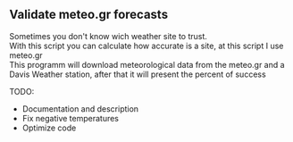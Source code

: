 <h2>Validate meteo.gr forecasts</h2>

<p>
	Sometimes you don't know wich weather site to trust.
	<br>
	With this script you can calculate how accurate is a site, at this script I use meteo.gr
	<br>
	This programm will download meteorological data from the meteo.gr and a Davis Weather station, after that it will present the percent of success
</p>

TODO:
<ul>
	<li>Documentation and description</li>
	<li>Fix negative temperatures</li>
	<li>Optimize code</li>
</ul>
